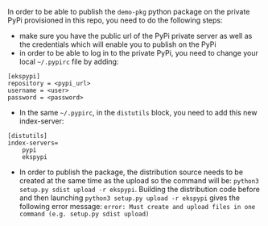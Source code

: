 In order to be able to publish the `demo-pkg` python package on the private PyPi provisioned in this repo, you need to do the following steps:
- make sure you have the public url of the PyPi private server as well as the credentials which will enable you to publish on the PyPi
- in order to be able to log in to the private PyPi, you need to change your local `~/.pypirc` file by adding:
```
[ekspypi]
repository = <pypi_url>
username = <user>
password = <password>
```
- In the same `~/.pypirc`, in the `distutils` block, you need to add this new index-server:
```
[distutils]
index-servers=
    pypi
    ekspypi
```
- In order to publish the package, the distribution source needs to be created at the same time as the upload so the command will be: `python3 setup.py sdist upload -r ekspypi`. Building the distribution code before and then launching `python3 setup.py upload -r ekspypi` gives the following error message: `error: Must create and upload files in one command (e.g. setup.py sdist upload)`